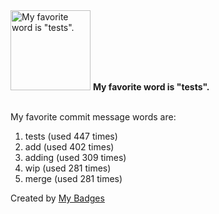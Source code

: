 <img src="https://my-badges.github.io/my-badges/favorite-word.png" alt="My favorite word is &quot;tests&quot;." title="My favorite word is &quot;tests&quot;." width="128">
<strong>My favorite word is &quot;tests&quot;.</strong>
<br><br>

My favorite commit message words are:

1. tests (used 447 times)
2. add (used 402 times)
3. adding (used 309 times)
4. wip (used 281 times)
5. merge (used 281 times)


Created by <a href="https://github.com/my-badges/my-badges">My Badges</a>